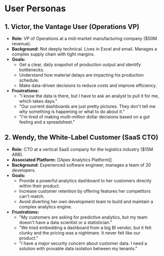 # User Personas

## 1. Victor, the Vantage User (Operations VP)

- **Role:** VP of Operations at a mid-market manufacturing company ($50M revenue).
- **Background:** Not deeply technical. Lives in Excel and email. Manages a complex supply chain with tight margins.
- **Goals:**
    - Get a clear, daily snapshot of production output and identify bottlenecks.
    - Understand how material delays are impacting his production schedule.
    - Make data-driven decisions to reduce costs and improve efficiency.
- **Frustrations:**
    - "I know the data is there, but I have to ask an analyst to pull it for me, which takes days."
    - "Our current dashboards are just pretty pictures. They don't tell me *why* something is happening or what to do about it."
    - "I'm tired of making multi-million dollar decisions based on a gut feeling and a spreadsheet."

## 2. Wendy, the White-Label Customer (SaaS CTO)

- **Role:** CTO at a vertical SaaS company for the logistics industry ($15M ARR).
- **Associated Platform:** [[Apex Analytics Platform]]
- **Background:** Experienced software engineer, manages a team of 20 developers.
- **Goals:**
    - Provide a powerful analytics dashboard to her customers directly within their product.
    - Increase customer retention by offering features her competitors can't match.
    - Avoid diverting her own development team to build and maintain a complex analytics engine.
- **Frustrations:**
    - "My customers are asking for predictive analytics, but my team doesn't have a data scientist or a statistician."
    - "We tried embedding a dashboard from a big BI vendor, but it felt clunky and the pricing was a nightmare. It never felt like *our* product."
    - "I have a major security concern about customer data. I need a solution with provable data isolation between my tenants."
